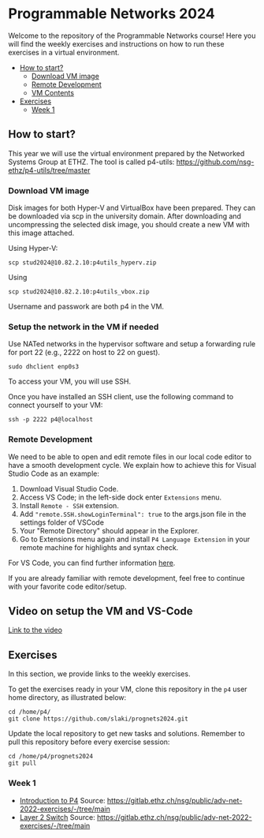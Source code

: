 # Programmable Networks 2024

Welcome to the repository of the Programmable Networks course!
Here you will find the weekly exercises and instructions on how to run these exercises in a virtual environment.

<!-- TOC depthTo:3 -->

- [How to start?](#how-to-start)
    - [Download VM image](#download-vm-image)
    - [Remote Development](#remote-development)
    - [VM Contents](#vm-contents)
- [Exercises](#exercises)
    - [Week 1](#week-1)

<!-- /TOC -->

## How to start?

This year we will use the virtual environment prepared by the Networked Systems Group at ETHZ. The tool is called p4-utils: https://github.com/nsg-ethz/p4-utils/tree/master

### Download VM image

Disk images for both Hyper-V and VirtualBox have been prepared. They can be downloaded via scp in the university domain. After downloading and uncompressing the selected disk image, you should create a new VM with this image attached.

Using Hyper-V:
```
scp stud2024@10.82.2.10:p4utils_hyperv.zip
``` 

Using 
```
scp stud2024@10.82.2.10:p4utils_vbox.zip
``` 

Username and passwork are both p4 in the VM.

### Setup the network in the VM if needed

Use NATed networks in the hypervisor software and setup a forwarding rule for port 22 (e.g., 2222 on host to 22 on guest). 

```
sudo dhclient enp0s3
```

To access your VM, you will use SSH.

Once you have installed an SSH client, use the following command to connect yourself to your
VM:

```
ssh -p 2222 p4@localhost
```

### Remote Development

We need to be able to open and edit remote files in our local code editor to have a smooth development cycle. We explain how to achieve this for Visual Studio Code as an example:

1) Download Visual Studio Code.
2) Access VS Code; in the left-side dock enter `Extensions` menu.
3) Install `Remote - SSH` extension.
4) Add `"remote.SSH.showLoginTerminal": true` to the args.json file in the settings folder of VSCode
5) Your "Remote Directory" should appear in the Explorer.
6) Go to Extensions menu again and install `P4 Language Extension` in your remote machine for highlights and syntax check.

For VS Code, you can find further information [here](https://code.visualstudio.com/docs/remote/ssh).

If you are already familiar with remote development, feel free to continue with your favorite code editor/setup.

## Video on setup the VM and VS-Code
[Link to the video](https://ikelte-my.sharepoint.com/:v:/g/personal/lakis_inf_elte_hu/EbZV-n9mCM1EhDg1i3Ar0IgBzwwOIGKTL75bYvkTJiUjBA?e=p4jWuu&nav=eyJyZWZlcnJhbEluZm8iOnsicmVmZXJyYWxBcHAiOiJTdHJlYW1XZWJBcHAiLCJyZWZlcnJhbFZpZXciOiJTaGFyZURpYWxvZy1MaW5rIiwicmVmZXJyYWxBcHBQbGF0Zm9ybSI6IldlYiIsInJlZmVycmFsTW9kZSI6InZpZXcifX0%3D)

## Exercises

In this section, we provide links to the weekly exercises.

To get the exercises ready in your VM, clone this repository in the `p4` user home directory, as illustrated below:

```
cd /home/p4/
git clone https://github.com/slaki/prognets2024.git
```

Update the local repository to get new tasks and solutions.
Remember to pull this repository before every exercise session:

```
cd /home/p4/prognets2024
git pull
```

### Week 1

- [Introduction to P4](./01-P4_Introduction) Source: https://gitlab.ethz.ch/nsg/public/adv-net-2022-exercises/-/tree/main
- [Layer 2 Switch](./02-L2_Switching) Source: https://gitlab.ethz.ch/nsg/public/adv-net-2022-exercises/-/tree/main
